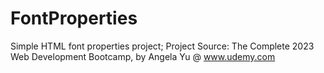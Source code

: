 # FontProperties
Simple HTML font properties project;
Project Source: The Complete 2023 Web Development Bootcamp, by Angela Yu @ www.udemy.com
